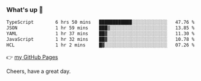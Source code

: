### What's up 👋

<!--START_SECTION:waka-->

```txt
TypeScript        6 hrs 50 mins   ████████████░░░░░░░░░░░░░   47.76 %
JSON              1 hr 59 mins    ███▒░░░░░░░░░░░░░░░░░░░░░   13.85 %
YAML              1 hr 37 mins    ██▓░░░░░░░░░░░░░░░░░░░░░░   11.30 %
JavaScript        1 hr 32 mins    ██▓░░░░░░░░░░░░░░░░░░░░░░   10.78 %
HCL               1 hr 2 mins     █▓░░░░░░░░░░░░░░░░░░░░░░░   07.26 %
```

<!--END_SECTION:waka-->

👉 [my GitHub Pages](https://ykzhukian.github.io)

Cheers, have a great day.

